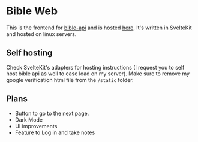 # Bible Web

This is the frontend for [bible-api](https://github.com/berinaniesh/bible-api) and is hosted [here](https://bible.berinaniesh.xyz). It's written in SvelteKit and hosted on linux servers.

## Self hosting

Check SvelteKit's adapters for hosting instructions (I request you to self host bible api as well to ease load on my server). Make sure to remove my google verification html file from the `/static` folder.

## Plans

- Button to go to the next page.
- Dark Mode
- UI improvements
- Feature to Log in and take notes
